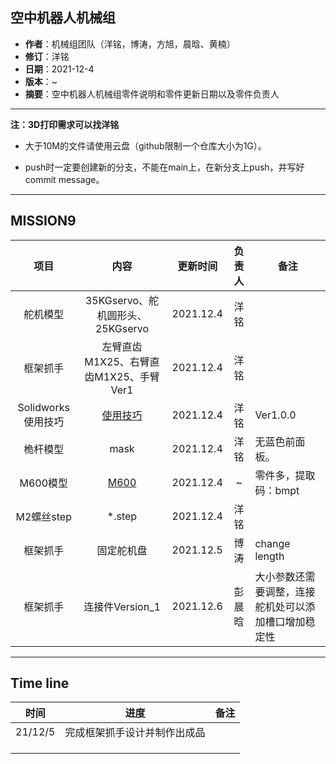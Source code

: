 ## 空中机器人机械组

- **作者**：机械组团队（洋铭，博涛，方旭，晨晗、黄楠）
- **修订**：洋铭
- **日期**：2021-12-4
- **版本**：~
- **摘要**：空中机器人机械组零件说明和零件更新日期以及零件负责人

------
**注：3D打印需求可以找洋铭**

* 大于10M的文件请使用云盘（github限制一个仓库大小为1G）。

* push时一定要创建新的分支，不能在main上，在新分支上push，并写好commit message。

------


## MISSION9

|        项目        |                             内容                             | 更新时间  | 负责人 | 备注                                                 |
| :----------------: | :----------------------------------------------------------: | :-------: | :----: | ---------------------------------------------------- |
|      舵机模型      |               35KGservo、舵机圆形头、25KGservo               | 2021.12.4 |  洋铭  |                                                      |
|      框架抓手      |            左臂直齿M1X25、右臂直齿M1X25、手臂Ver1            | 2021.12.4 |  洋铭  |                                                      |
| Solidworks使用技巧 | [使用技巧](https://github.com/zhangseammm/SYSUSwiftMechanical/blob/main/Solidworks%E4%BD%BF%E7%94%A8%E6%8A%80%E5%B7%A7/Solidworks%E4%BD%BF%E7%94%A8%E6%8A%80%E5%B7%A7.md) | 2021.12.4 |  洋铭  | Ver1.0.0                                             |
|      桅杆模型      |                             mask                             | 2021.12.4 |  洋铭  | 无蓝色前面板。                                       |
|      M600模型      |   [M600]( https://pan.baidu.com/s/12hl3yvaf_fCNm0fPz40NBA)   | 2021.12.4 |   ~    | 零件多，提取码：bmpt                                 |
|     M2螺丝step     |                            *.step                            | 2021.12.4 |  洋铭  |                                                      |
|      框架抓手      |                          固定舵机盘                          | 2021.12.5 |  博涛  | change length                                        |
|      框架抓手      |                       连接件Version_1                        | 2021.12.6 | 彭晨晗 | 大小参数还需要调整，连接舵机处可以添加槽口增加稳定性 |

------

## Time line

|  时间   |             进度             | 备注 |
| :-----: | :--------------------------: | :--: |
| 21/12/5 | 完成框架抓手设计并制作出成品 |      |
|         |                              |      |
|         |                              |      |
|         |                              |      |


